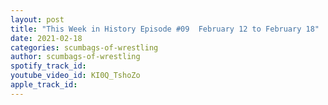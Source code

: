 ```yaml
---
layout: post
title: "This Week in History Episode #09  February 12 to February 18"
date: 2021-02-18
categories: scumbags-of-wrestling
author: scumbags-of-wrestling
spotify_track_id: 
youtube_video_id: KI0Q_TshoZo
apple_track_id: 
---
```

